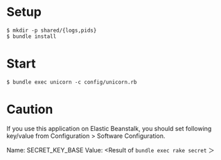 # Setup

```
$ mkdir -p shared/{logs,pids}
$ bundle install
```

# Start

```
$ bundle exec unicorn -c config/unicorn.rb
```

# Caution

If you use this application on Elastic Beanstalk, you should set following key/value from Configuration > Software Configuration.

Name: SECRET_KEY_BASE
Value: <Result of `bundle exec rake secret` ＞
